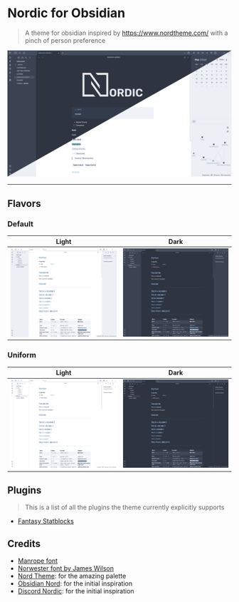 # Nordic for Obsidian
> A theme for obsidian inspired by https://www.nordtheme.com/ with a pinch of person preference

![](assets/obsidian-nordic-full.png)

---




## Flavors

### Default
|      Light         |         Dark       |
|---------------------|---------------------|
| ![](assets/flavors/flavor-default-light.png) | ![](assets/flavors/flavor-default.png) |


### Uniform
|      Light         |         Dark       |
|---------------------|---------------------|
| ![](assets/flavors/flavor-uniform-light.png) | ![](assets/flavors/flavor-uniform.png) |




## Plugins
> This is a list of all the plugins the theme currently explicitly supports

- [Fantasy Statblocks](https://github.com/javalent/fantasy-statblocks)


## Credits
- [Manrope font](https://fonts.google.com/specimen/Manrope)
- [Norwester font by James Wilson](https://jamiewilson.io/norwester/)
- [Nord Theme](https://www.nordtheme.com/): for the amazing palette 
- [Obsidian Nord](https://github.com/insanum/obsidian_nord): for the initial inspiration
- [Discord Nordic](https://github.com/orblazer/discord-nordic): for the initial inspiration
